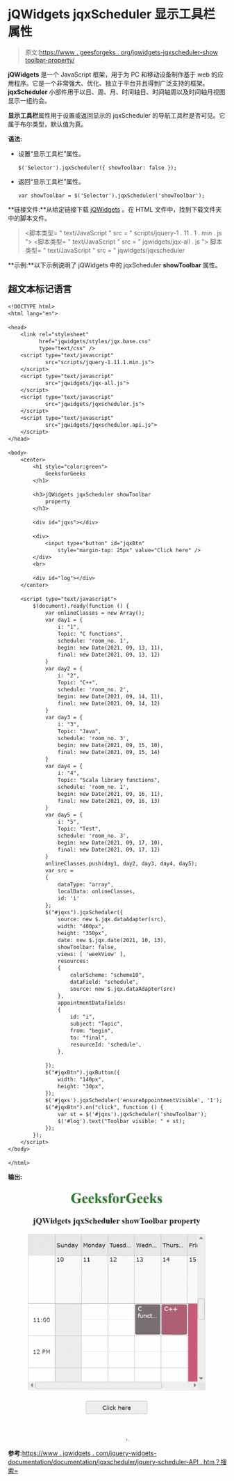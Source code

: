 # jQWidgets jqxScheduler 显示工具栏属性

> 原文:[https://www . geesforgeks . org/jqwidgets-jqxscheduler-show toolbar-property/](https://www.geeksforgeeks.org/jqwidgets-jqxscheduler-showtoolbar-property/)

**jQWidgets** 是一个 JavaScript 框架，用于为 PC 和移动设备制作基于 web 的应用程序。它是一个非常强大、优化、独立于平台并且得到广泛支持的框架。 **jqxScheduler** 小部件用于以日、周、月、时间轴日、时间轴周以及时间轴月视图显示一组约会。

**显示工具栏**属性用于设置或返回显示的 jqxScheduler 的导航工具栏是否可见。它属于布尔类型，默认值为真。

**语法:**

*   设置“显示工具栏”属性。

    ```
    $('Selector').jqxScheduler({ showToolbar: false });
    ```

*   返回“显示工具栏”属性。

    ```
    var showToolbar = $('Selector').jqxScheduler('showToolbar');
    ```

**链接文件:**从给定链接下载 [jQWidgets](https://www.jqwidgets.com/download/) 。在 HTML 文件中，找到下载文件夹中的脚本文件。

> <link rel="”stylesheet”" href="”jqwidgets/styles/jqx.base.css”" type="”text/css”">
> <脚本类型= " text/JavaScript " src = " scripts/jquery-1 . 11 . 1 . min . js "></脚本>
> <脚本类型= " text/JavaScript " src = " jqwidgets/jqx-all . js "></脚本>
> 脚本类型= " text/JavaScript " src = " jqwidgets/jqxscheduler

**示例:**以下示例说明了 jQWidgets 中的 jqxScheduler **showToolbar** 属性。

## 超文本标记语言

```
<!DOCTYPE html>
<html lang="en">

<head>
    <link rel="stylesheet" 
          href="jqwidgets/styles/jqx.base.css" 
          type="text/css" />
    <script type="text/javascript" 
            src="scripts/jquery-1.11.1.min.js">
    </script>
    <script type="text/javascript" 
            src="jqwidgets/jqx-all.js">
    </script>
    <script type="text/javascript" 
            src="jqwidgets/jqxscheduler.js">
    </script>
    <script type="text/javascript"
            src="jqwidgets/jqxscheduler.api.js">
    </script>
</head>

<body>
    <center>
        <h1 style="color:green">
            GeeksforGeeks
        </h1>

        <h3>jQWidgets jqxScheduler showToolbar
            property
        </h3>

        <div id="jqxs"></div>

        <div>
            <input type="button" id="jqxBtn" 
                style="margin-top: 25px" value="Click here" />
        </div>
        <br>

        <div id="log"></div>
    </center>

    <script type="text/javascript">
        $(document).ready(function () {
            var onlineClasses = new Array();
            var day1 = {
                i: "1",
                Topic: "C functions",
                schedule: 'room_no. 1',
                begin: new Date(2021, 09, 13, 11),
                final: new Date(2021, 09, 13, 12)
            }
            var day2 = {
                i: "2",
                Topic: "C++",
                schedule: 'room_no. 2',
                begin: new Date(2021, 09, 14, 11),
                final: new Date(2021, 09, 14, 12)
            }
            var day3 = {
                i: "3",
                Topic: "Java",
                schedule: 'room_no. 3',
                begin: new Date(2021, 09, 15, 10),
                final: new Date(2021, 09, 15, 14)
            }
            var day4 = {
                i: "4",
                Topic: "Scala library functions",
                schedule: 'room_no. 1',
                begin: new Date(2021, 09, 16, 11),
                final: new Date(2021, 09, 16, 13)
            }
            var day5 = {
                i: "5",
                Topic: "Test",
                schedule: 'room_no. 3',
                begin: new Date(2021, 09, 17, 10),
                final: new Date(2021, 09, 17, 12)
            }
            onlineClasses.push(day1, day2, day3, day4, day5);
            var src =
            {
                dataType: "array",
                localData: onlineClasses,
                id: 'i'
            };
            $("#jqxs").jqxScheduler({
                source: new $.jqx.dataAdapter(src),
                width: "400px",
                height: "350px",
                date: new $.jqx.date(2021, 10, 13),
                showToolbar: false,
                views: [ 'weekView' ],
                resources:
                {
                    colorScheme: "scheme10",
                    dataField: "schedule",
                    source: new $.jqx.dataAdapter(src)
                },
                appointmentDataFields:
                {
                    id: "i",
                    subject: "Topic",
                    from: "begin",
                    to: "final",
                    resourceId: 'schedule',
                },

            });
            $("#jqxBtn").jqxButton({
                width: "140px",
                height: "30px",
            });
            $('#jqxs').jqxScheduler('ensureAppointmentVisible', '1');
            $("#jqxBtn").on("click", function () {
                var st = $('#jqxs').jqxScheduler('showToolbar');
                $('#log').text("Toolbar visible: " + st);
            });
        });
    </script>
</body>

</html>
```

**输出:**

![](img/d0e0d23b686da2359b6571381a99956d.png)

**参考:**[https://www . jqwidgets . com/jquery-widgets-documentation/documentation/jqxscheduler/jquery-scheduler-API . htm？搜索=](https://www.jqwidgets.com/jquery-widgets-documentation/documentation/jqxscheduler/jquery-scheduler-api.htm?search=)